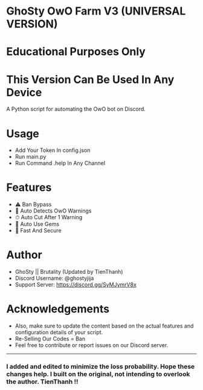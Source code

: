 # GhoSty OwO Farm V3 (UNIVERSAL VERSION)
# Educational Purposes Only
# This Version Can Be Used In Any Device

A Python script for automating the OwO bot on Discord.

# Usage 
- Add Your Token In config.json
- Run main.py
- Run Command .help In Any Channel

# Features
- ⚠ Ban Bypass
- 🚨 Auto Detects OwO Warnings
- ⏱ Auto Cut After 1 Warning
- 💎 Auto Use Gems
- 🏹 Fast And Secure

# Author
- GhoSty || Brutality (Updated by TienThanh)
- Discord Username: @ghostyjija
- Support Server: https://discord.gg/SyMJymrV8x

# Acknowledgements
- Also, make sure to update the content based on the actual features and configuration details of your script.
- Re-Selling Our Codes = Ban
- Feel free to contribute or report issues on our Discord server.

---

### I added and edited to minimize the loss probability. Hope these changes help. I built on the original, not intending to overlook the author. TienThanh !!